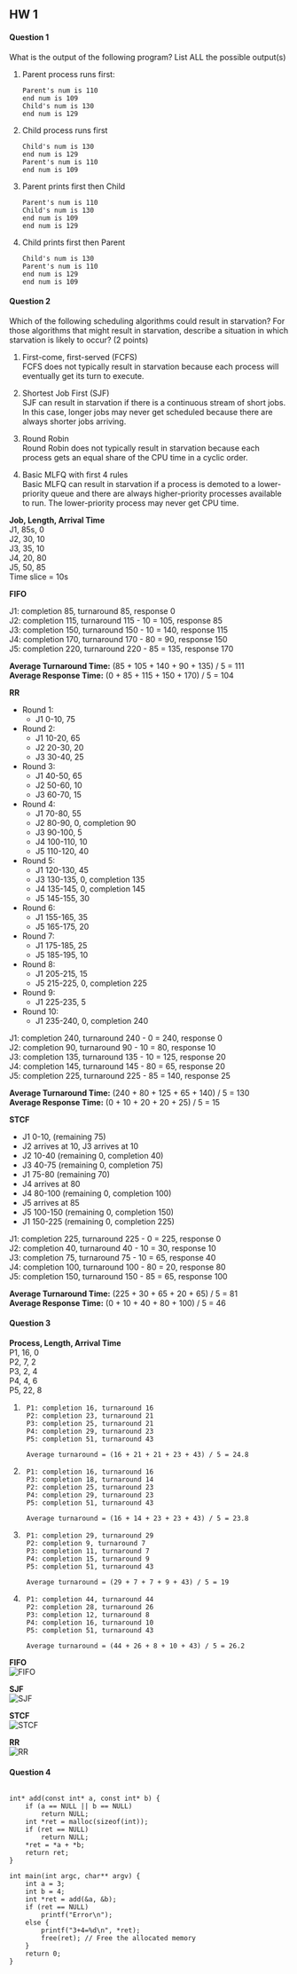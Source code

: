 ## HW 1

#### Question 1

What is the output of the following program? List ALL the
possible output(s)

1. Parent process runs first:

    ```start num is 99
    Parent's num is 110
    end num is 109
    Child's num is 130
    end num is 129
    ```

2. Child process runs first

    ```start num is 99
    Child's num is 130
    end num is 129
    Parent's num is 110
    end num is 109
    ```

3. Parent prints first then Child

    ```start num is 99
    Parent's num is 110
    Child's num is 130
    end num is 109
    end num is 129
    ```

4. Child prints first then Parent
    ```start num is 99
    Child's num is 130
    Parent's num is 110
    end num is 129
    end num is 109
    ```

#### Question 2

Which of the following scheduling algorithms could result in starvation? For those algorithms that might result in starvation, describe a situation in which starvation is likely to occur? (2 points)

1. First-come, first-served (FCFS)  
   FCFS does not typically result in starvation because each process will eventually get its turn to execute.

2. Shortest Job First (SJF)  
   SJF can result in starvation if there is a continuous stream of short jobs. In this case, longer jobs may never get scheduled because there are always shorter jobs arriving.

3. Round Robin  
   Round Robin does not typically result in starvation because each process gets an equal share of the CPU time in a cyclic order.

4. Basic MLFQ with first 4 rules  
   Basic MLFQ can result in starvation if a process is demoted to a lower-priority queue and there are always higher-priority processes available to run. The lower-priority process may never get CPU time.

**Job, Length, Arrival Time**  
J1, 85s, 0  
J2, 30, 10  
J3, 35, 10  
J4, 20, 80  
J5, 50, 85  
Time slice = 10s

**FIFO**

J1: completion 85, turnaround 85, response 0  
J2: completion 115, turnaround 115 - 10 = 105, response 85  
J3: completion 150, turnaround 150 - 10 = 140, response 115  
J4: completion 170, turnaround 170 - 80 = 90, response 150  
J5: completion 220, turnaround 220 - 85 = 135, response 170

**Average Turnaround Time:** (85 + 105 + 140 + 90 + 135) / 5 = 111  
**Average Response Time:** (0 + 85 + 115 + 150 + 170) / 5 = 104

**RR**

-   Round 1:
    -   J1 0-10, 75
-   Round 2:
    -   J1 10-20, 65
    -   J2 20-30, 20
    -   J3 30-40, 25
-   Round 3:
    -   J1 40-50, 65
    -   J2 50-60, 10
    -   J3 60-70, 15
-   Round 4:
    -   J1 70-80, 55
    -   J2 80-90, 0, completion 90
    -   J3 90-100, 5
    -   J4 100-110, 10
    -   J5 110-120, 40
-   Round 5:
    -   J1 120-130, 45
    -   J3 130-135, 0, completion 135
    -   J4 135-145, 0, completion 145
    -   J5 145-155, 30
-   Round 6:
    -   J1 155-165, 35
    -   J5 165-175, 20
-   Round 7:
    -   J1 175-185, 25
    -   J5 185-195, 10
-   Round 8:
    -   J1 205-215, 15
    -   J5 215-225, 0, completion 225
-   Round 9:
    -   J1 225-235, 5
-   Round 10:
    -   J1 235-240, 0, completion 240

J1: completion 240, turnaround 240 - 0 = 240, response 0  
J2: completion 90, turnaround 90 - 10 = 80, response 10  
J3: completion 135, turnaround 135 - 10 = 125, response 20  
J4: completion 145, turnaround 145 - 80 = 65, response 20  
J5: completion 225, turnaround 225 - 85 = 140, response 25

**Average Turnaround Time:** (240 + 80 + 125 + 65 + 140) / 5 = 130  
**Average Response Time:** (0 + 10 + 20 + 20 + 25) / 5 = 15

**STCF**

-   J1 0-10, (remaining 75)
-   J2 arrives at 10, J3 arrives at 10
-   J2 10-40 (remaining 0, completion 40)
-   J3 40-75 (remaining 0, completion 75)
-   J1 75-80 (remaining 70)
-   J4 arrives at 80
-   J4 80-100 (remaining 0, completion 100)
-   J5 arrives at 85
-   J5 100-150 (remaining 0, completion 150)
-   J1 150-225 (remaining 0, completion 225)

J1: completion 225, turnaround 225 - 0 = 225, response 0  
J2: completion 40, turnaround 40 - 10 = 30, response 10  
J3: completion 75, turnaround 75 - 10 = 65, response 40  
J4: completion 100, turnaround 100 - 80 = 20, response 80  
J5: completion 150, turnaround 150 - 85 = 65, response 100

**Average Turnaround Time:** (225 + 30 + 65 + 20 + 65) / 5 = 81  
**Average Response Time:** (0 + 10 + 40 + 80 + 100) / 5 = 46

#### Question 3

**Process, Length, Arrival Time**  
P1, 16, 0  
P2, 7, 2  
P3, 2, 4  
P4, 4, 6  
P5, 22, 8

1. ```
    P1: completion 16, turnaround 16
    P2: completion 23, turnaround 21
    P3: completion 25, turnaround 21
    P4: completion 29, turnaround 23
    P5: completion 51, turnaround 43

    Average turnaround = (16 + 21 + 21 + 23 + 43) / 5 = 24.8
   ```

2. ```
    P1: completion 16, turnaround 16
    P3: completion 18, turnaround 14
    P2: completion 25, turnaround 23
    P4: completion 29, turnaround 23
    P5: completion 51, turnaround 43

    Average turnaround = (16 + 14 + 23 + 23 + 43) / 5 = 23.8
   ```

3. ```
    P1: completion 29, turnaround 29
    P2: completion 9, turnaround 7
    P3: completion 11, turnaround 7
    P4: completion 15, turnaround 9
    P5: completion 51, turnaround 43

    Average turnaround = (29 + 7 + 7 + 9 + 43) / 5 = 19
   ```

4. ```
    P1: completion 44, turnaround 44
    P2: completion 28, turnaround 26
    P3: completion 12, turnaround 8
    P4: completion 16, turnaround 10
    P5: completion 51, turnaround 43

    Average turnaround = (44 + 26 + 8 + 10 + 43) / 5 = 26.2
   ```

**FIFO**  
![FIFO](fifo.png)

**SJF**  
![SJF](sjf.png)

**STCF**  
![STCF](stcf.png)

**RR**  
![RR](rr.png)

#### Question 4

```

int* add(const int* a, const int* b) {
    if (a == NULL || b == NULL)
        return NULL;
    int *ret = malloc(sizeof(int));
    if (ret == NULL)
        return NULL;
    *ret = *a + *b;
    return ret;
}

int main(int argc, char** argv) {
    int a = 3;
    int b = 4;
    int *ret = add(&a, &b);
    if (ret == NULL)
        printf("Error\n");
    else {
        printf("3+4=%d\n", *ret);
        free(ret); // Free the allocated memory
    }
    return 0;
}

```
